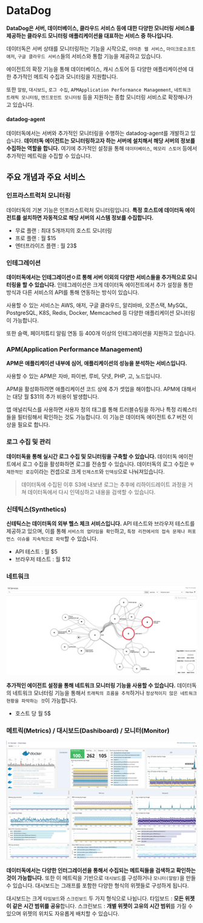 # DataDog

**DataDog은 서버, 데이터베이스, 클라우드 서비스 등에 대한 다양한 모니터링 서비스를 제공하는 클라우드 모니터링 애플리케이션을 대표하는 서비스 중 하나입니다.**

데이터독은 서버 상태를 모니터링하는 기능을 시작으로, `아마존 웹 서비스`, `마이크로소프트 애저`, `구글 클라우드 서비스`들의 서비스와 통합 기능을 제공하고 있습니다.

에이전트의 확장 기능을 통해 데이터베이스, 캐시 스토어 등 다양한 애플리케이션에 대한 추가적인 메트릭 수집과 모니터링을 지원합니다. 

또한 `알람`, `대시보드`, `로그 수집`, `APMApplication Performance Management`, `네트워크 트래픽 모니터링`, `엔드포인트 모니터링` 등을 지원하는 종합 모니터링 서비스로 확장해나가고 있습니다.

#### datadog-agent

데이터독에서는 서버와 추가적인 모니터링을 수행하는 datadog-agent를 개발하고 있습니다. 
**데이터독 에이전트는 모니터링하고자 하는 서버에 설치해서 해당 서버의 정보를 수집하는 역할을 합니다.** 
여기에 추가적인 설정을 통해 `데이터베이스`, `메모리 스토어` 등에서 추가적인 메트릭을 수집할 수 있습니다.

## 주요 개념과 주요 서비스

### 인프라스트럭처 모니터링
데이터독의 기본 기능은 인프라스트럭처 모니터링입니다. **특정 호스트에 데이터독 에이전트를 설치하면 자동적으로 해당 서버의 시스템 정보를 수집합니다.**

- 무료 플랜 : 최대 5개까지의 호스트 모니터링
- 프로 플랜 : 월 $15
- 엔터프라이즈 플랜 : 월 23$

### 인테그레이션
**데이터독에서는 인테그레이션ㅇ르 통해 서버 이외의 다양한 서비스들을 추가적으로 모니터링을 할 수 있습니다.** 인테그레이션은 크게 데이터독 에이전트에서 추가 설정을 통한 방식과 다른 서비스의 API를 통해 연동하는 방식이 있습니다.

사용할 수 있는 서비스는 AWS, 애저, 구글 클라우드, 알리바바, 오픈스택, MySQL, PostgreSQL, K8S, Redis, Docker, Memcached 등 다양한 애플리케이션 모니터링이 가능합니다.

또한 슬랙, 페이저튜티 알림 연동 등 400개 이상의 인테그레이션을 지원하고 있습니다.

### APM(Application Performance Management)
**APM은 애플리케이션 내부에 심어, 애플리케이션의 성능을 분석하는 서비스입니다.**

사용할 수 있는 APM은 자바, 파이썬, 루비, 닷넷, PHP, 고, 노드입니다.

APM을 활성화하려면 애플리케이션 코드 상에 추가 셋업을 해야합니다. APM에 대해서는 대당 월 $31의 추가 비용이 발생합니다.

앱 애널리틱스를 사용하면 사용자 정의 태그를 통해 트러블슈팅을 하거나 특정 리퀘스터들을 필터링해서 확인하는 것도 가능합니다. 이 기능은 데이터독 에이전트 6.7 버전 이상을 필요로 합니다.

### 로그 수집 및 관리
**데이터독을 통해 실시간 로그 수집 및 모니터링을 구축할 수 있습니다.**
데이터독 에이전트에서 로그 수집을 활성화하면 로그를 전송할 수 있습니다.
데이터독의 로그 수집은 `무제한적인 로깅`이라는 컨셉으로 크게 `인제스트`와 `인덱싱`으로 나눠져있습니다.

> 데이터독에 수집된 이후 S3에 내보낸 로그는 추후에 리하이드레이트 과정을 거쳐 데이터독에서 다시 인덱싱하고 내용을 검색할 수 있습니다.

### 신테틱스(Synthetics)
**신테틱스는 데이터독의 외부 헬스 체크 서비스입니다.**
API 테스트와 브라우저 테스트를 제공하고 있으며, 이를 통해 `서비스의 업타임을 확인`하고, `특정 리전에서의 접속 문제나 퍼포먼스 이슈를 지속적으로 파악`할 수 있습니다.

- API 테스트 : 월 $5
- 브라우저 테스트 : 월 $12

### 네트워크
<img src="../img/datadognetwork.png">

**추가적인 에이전트 설정을 통해 네트워크 모니터링 기능을 사용할 수 있습니다.**
데이터독의 네트워크 모너터링 기능을 통해서 `트래픽의 흐름을 추적`하거나 `정상적이지 않은 네트워크 현황을 파악하는 것`이 가능합니다.

- 호스트 당 월 5$

### 메트릭(Metrics) / 대시보드(Dashiboard) / 모니터(Monitor)
<img src="../img/datadogmetrics_dashiboard_monitor.png">

**데이터독에서는 다양한 인터그레이션을 통해서 수집되는 메트릭들을 검색하고 확인하는 것이 가능합니다.**
또한 이 메트릭을 기반으로 `대시보드`를 구성하거나 `모니터(알람)`을 만들 수 있습니다.
대시보드는 그래프를 포함한 다양한 형식의 위젯들로 구성하게 됩니다.

대시보드는 크게 `타임보드`와 `스크린보드` 두 가지 형식으로 나뉩니다.
타임보드 : **모든 위젯이 같은 시간 범위를 공유**합니다.
스크린보드 : **개별 위젯이 고유의 시간 범위**를 가질 수 있으며 위젯의 위치도 자유롭게 배치할 수 있습니다.
